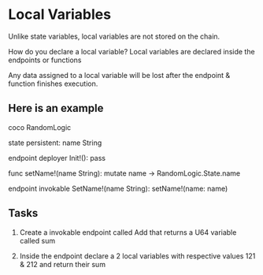 # Local Variables

Unlike state variables, local variables are not stored on the chain.

How do you declare a local variable?
Local variables are declared inside the endpoints or functions

Any data assigned to a local variable will be lost after the endpoint & function finishes execution.

## Here is an example

coco RandomLogic

state persistent:
name String

endpoint deployer Init!():
pass

func setName!(name String):
mutate name -> RandomLogic.State.name

endpoint invokable SetName!(name String):
setName!(name: name)

## Tasks

1. Create a invokable endpoint called Add that returns a U64 variable called sum

2. Inside the endpoint declare a 2 local variables with respective values 121 & 212
   and return their sum
